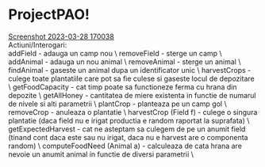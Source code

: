 # ProjectPAO!
[Screenshot 2023-03-28 170038](https://user-images.githubusercontent.com/99676849/228576577-3b1c3550-6b97-44fd-a3eb-4f6ad8eb1367.png)
\
Actiuni/Interogari:\
addField - adauga un camp nou \\
removeField - sterge un camp \\
addAnimal - adauga un nou animal \\
removeAnimal - sterge un animal \\
findAnimal - gaseste un animal dupa un identificator unic \\
harvestCrops - culege toate plantatiile care pot sa fie culese si gaseste locul de depozitare \\
getFoodCapacity - cat timp poate sa functioneze ferma cu hrana din depozite \\
getAllHoney - cantitatea de miere existenta in functie de numarul de nivele si alti parametrii \\
plantCrop - planteaza pe un camp gol \\
removeCrop - anuleaza o plantatie \\
harvestCrop (Field f) - culege o singura plantatie (daca field nu e irigat productia e random raportat la suprafata) \\
getExpectedHarvest - cat ne asteptam sa culegem de pe un anumit field (tinand cont daca este sau nu irigat, daca nu e harvest are o componenta random) \\
computeFoodNeed (Animal a) - calculeaza de cata hrana are nevoie un anumit animal in functie de diversi parametrii \\

